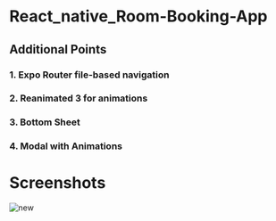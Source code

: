 # React_native_Room-Booking-App
## Additional Points
### 1. Expo Router file-based navigation
### 2. Reanimated 3 for animations
### 3. Bottom Sheet
### 4. Modal with Animations

# Screenshots

![new](https://github.com/vishantgupta007/react_native_Room-Booking-App/assets/138604774/af09444b-421a-4d47-8d7c-9524fd8be943)
